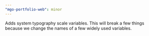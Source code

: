```yaml
---
"mgo-portfolio-web": minor
---
```


Adds system typography scale variables. This will break a few things because we change the names of a few widely used variables.
